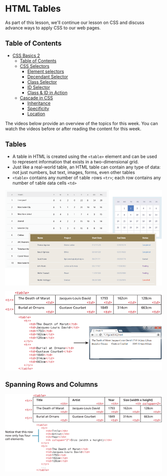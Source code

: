 <!-- markdownlint-disable -->
# HTML Tables

As part of this lesson, we'll continue our lesson on CSS and discuss advance ways to apply CSS to our web pages.

## Table of Contents

- [CSS Basics 2](#css-basics-2)
  - [Table of Contents](#table-of-contents)
  - [CSS Selectors](#css-selectors)
    - [Element selectors](#element-selectors)
    - [Decendant Selector](#decendant-selector)
    - [Class Selector](#class-selector)
    - [ID Selector](#id-selector)
    - [Class \& ID in Action](#class--id-in-action)
  - [Cascade in CSS](#cascade-in-css)
    - [Inheritance](#inheritance)
    - [Specificity](#specificity)
    - [Location](#location)


The videos below provide an overview of the topics for this week. You can watch the videos before or after reading the content for this week.

<!-- Inline CSS -->
<!-- <iframe width="560" height="315" src="https://www.youtube.com/embed/TZTaGTQKl2I?si=hpIpHAJxFQg1kLBz" title="YouTube video player" frameborder="0" allow="accelerometer; autoplay; clipboard-write; encrypted-media; gyroscope; picture-in-picture; web-share" referrerpolicy="strict-origin-when-cross-origin" allowfullscreen></iframe> -->

<!-- All 3 ways of adding CSS -->
<!-- <iframe width="560" height="315" src="https://www.youtube.com/embed/WF8Ai6-JsNI?si=fz5Dsu_tivSYTFM-" title="YouTube video player" frameborder="0" allow="accelerometer; autoplay; clipboard-write; encrypted-media; gyroscope; picture-in-picture; web-share" referrerpolicy="strict-origin-when-cross-origin" allowfullscreen></iframe> -->

<!-- External CSS -->
<!-- <iframe width="560" height="315" src="https://www.youtube.com/embed/4OMdzHnys9o?si=p4uqupI0eRTqK2-K" title="YouTube video player" frameborder="0" allow="accelerometer; autoplay; clipboard-write; encrypted-media; gyroscope; picture-in-picture; web-share" referrerpolicy="strict-origin-when-cross-origin" allowfullscreen></iframe> -->

<!-- CSS Validation -->
<!-- <iframe width="560" height="315" src="https://www.youtube.com/embed/5tzE2Je3Y10?si=4rpndp3NUMJezgNf" title="YouTube video player" frameborder="0" allow="accelerometer; autoplay; clipboard-write; encrypted-media; gyroscope; picture-in-picture; web-share" referrerpolicy="strict-origin-when-cross-origin" allowfullscreen></iframe> -->

## Tables

- A table in HTML is created using the `<table>` element and can be used to represent information that exists in a two-dimensional grid. 
- Just like a real-world table, an HTML table can contain any type of data: not just numbers, but text, images, forms, even other tables
- `<table>` contains any number of `t`able `r`ows `<tr>`; each row contains any number of `t`able `d`ata cells `<td>`

![alt text](images/content/W12/html-table.png)


![alt text](images/content/W12/html-table-example.png)


## Spanning Rows and Columns

![alt text](images/content/W12/html-table-span.png)




